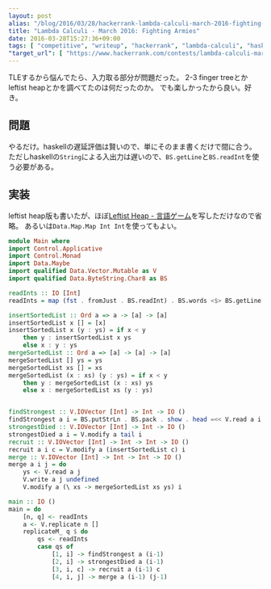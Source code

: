 ```yaml
---
layout: post
alias: "/blog/2016/03/28/hackerrank-lambda-calculi-march-2016-fighting-armies/"
title: "Lambda Calculi - March 2016: Fighting Armies"
date: 2016-03-28T15:27:36+09:00
tags: [ "competitive", "writeup", "hackerrank", "lambda-calculi", "haskell", "lazy-evaluation" ]
"target_url": [ "https://www.hackerrank.com/contests/lambda-calculi-march-2016/challenges/fighting-armies" ]
---
```


TLEするから悩んでたら、入力取る部分が問題だった。
2-3 finger treeとかleftist heapとかを調べてたのは何だったのか。
でも楽しかったから良い。好き。

## 問題

やるだけ。haskellの遅延評価は賢いので、単にそのまま書くだけで間に合う。
ただしhaskellの`String`による入出力は遅いので、`BS.getLine`と`BS.readInt`を使う必要がある。

## 実装

leftist heap版も書いたが、ほぼ[Leftist Heap - 言語ゲーム](http://d.hatena.ne.jp/propella/20091123/p1)を写しただけなので省略。
あるいは`Data.Map.Map Int Int`を使ってもよい。

``` haskell
module Main where
import Control.Applicative
import Control.Monad
import Data.Maybe
import qualified Data.Vector.Mutable as V
import qualified Data.ByteString.Char8 as BS

readInts :: IO [Int]
readInts = map (fst . fromJust . BS.readInt) . BS.words <$> BS.getLine

insertSortedList :: Ord a => a -> [a] -> [a]
insertSortedList x [] = [x]
insertSortedList x (y : ys) = if x < y
    then y : insertSortedList x ys
    else x : y : ys
mergeSortedList :: Ord a => [a] -> [a] -> [a]
mergeSortedList [] ys = ys
mergeSortedList xs [] = xs
mergeSortedList (x : xs) (y : ys) = if x < y
    then y : mergeSortedList (x : xs) ys
    else x : mergeSortedList xs (y : ys)


findStrongest :: V.IOVector [Int] -> Int -> IO ()
findStrongest a i = BS.putStrLn . BS.pack . show . head =<< V.read a i
strongestDied :: V.IOVector [Int] -> Int -> IO ()
strongestDied a i = V.modify a tail i
recruit :: V.IOVector [Int] -> Int -> Int -> IO ()
recruit a i c = V.modify a (insertSortedList c) i
merge :: V.IOVector [Int] -> Int -> Int -> IO ()
merge a i j = do
    ys <- V.read a j
    V.write a j undefined
    V.modify a (\ xs -> mergeSortedList xs ys) i

main :: IO ()
main = do
    [n, q] <- readInts
    a <- V.replicate n []
    replicateM_ q $ do
        qs <- readInts
        case qs of
            [1, i] -> findStrongest a (i-1)
            [2, i] -> strongestDied a (i-1)
            [3, i, c] -> recruit a (i-1) c
            [4, i, j] -> merge a (i-1) (j-1)
```
